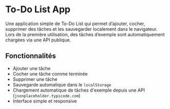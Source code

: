 #  To-Do List App

Une application simple de To-Do List qui permet d’ajouter, cocher, supprimer des tâches et les sauvegarder localement dans le navigateur. Lors de la première utilisation, des tâches d’exemple sont automatiquement chargées via une API publique.

##  Fonctionnalités

- Ajouter une tâche
- Cocher une tâche comme terminée
- Supprimer une tâche
- Sauvegarde automatique dans le `localStorage`
- Chargement automatique de tâches d'exemple depuis une API (`jsonplaceholder.typicode.com`)
- Interface simple et responsive

